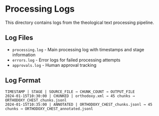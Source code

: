 # Processing Logs

This directory contains logs from the theological text processing pipeline.

## Log Files

- `processing.log` - Main processing log with timestamps and stage information
- `errors.log` - Error logs for failed processing attempts
- `approvals.log` - Human approval tracking

## Log Format

```
TIMESTAMP | STAGE | SOURCE_FILE → CHUNK_COUNT → OUTPUT_FILE
2024-01-15T10:30:00 | CHUNKED | orthodoxy.xml → 45 chunks → ORTHODOXY_CHEST_chunks.jsonl
2024-01-15T10:35:00 | ANNOTATED | ORTHODOXY_CHEST_chunks.jsonl → 45 chunks → ORTHODOXY_CHEST_annotated.jsonl
```
